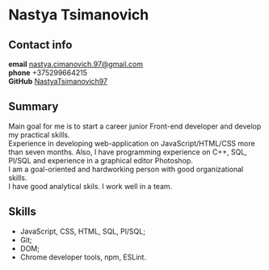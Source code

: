 # Nastya Tsimanovich
## Contact info
**email** nastya.cimanovich.97@gmail.com <br/>
**phone** +375299664215 <br/>
**GitHub** [NastyaTsimanovich97](https://github.com/NastyaTsimanovich97)
## Summary 
Main goal for me is to start a career junior Front-end developer and develop my practical skills. <br/>
Experience in developing web-application on JavaScript/HTML/CSS more than seven months. Also, I have programming experience on C++, SQL, Pl/SQL and experience in a graphical editor Photoshop. <br/>
I am a goal-oriented and hardworking person with good organizational skills. <br/>
I have good analytical skils. I work well in a team.
## Skills
* JavaScript, CSS, HTML, SQL, Pl/SQL;
* Git;
* DOM;
* Chrome developer tools, npm, ESLint.<br/>